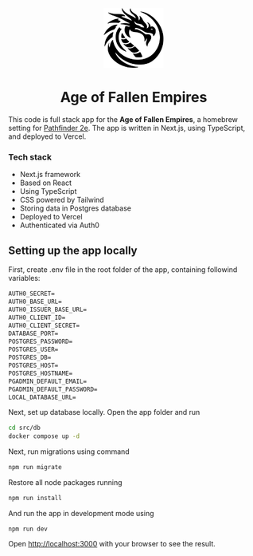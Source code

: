 <p align="center">
  <img src="./src/app/icon.svg" height="120px" width="120px"/>
</p>
<h1 align="center">Age of Fallen Empires</h1>

This code is full stack app for the __Age of Fallen Empires__, a homebrew setting for [Pathfinder 2e](https://paizo.com/pathfinder). The app is written in Next.js, using TypeScript, and deployed to Vercel.

### Tech stack

- Next.js framework
- Based on React
- Using TypeScript
- CSS powered by Tailwind
- Storing data in Postgres database
- Deployed to Vercel
- Authenticated via Auth0

## Setting up the app locally

First, create .env file in the root folder of the app, containing followind variables:

```
AUTH0_SECRET=
AUTH0_BASE_URL=
AUTH0_ISSUER_BASE_URL=
AUTH0_CLIENT_ID=
AUTH0_CLIENT_SECRET=
DATABASE_PORT=
POSTGRES_PASSWORD=
POSTGRES_USER=
POSTGRES_DB=
POSTGRES_HOST=
POSTGRES_HOSTNAME=
PGADMIN_DEFAULT_EMAIL=
PGADMIN_DEFAULT_PASSWORD=
LOCAL_DATABASE_URL=
```

Next, set up database locally. Open the app folder and run

```bash
cd src/db
docker compose up -d
```

Next, run migrations using command

```bash
npm run migrate
```

Restore all node packages running

```bash
npm run install
```

And run the app in development mode using

```bash
npm run dev
```

Open [http://localhost:3000](http://localhost:3000) with your browser to see the result.
